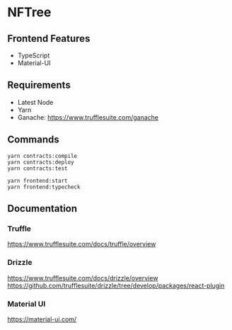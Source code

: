# NFTree

## Frontend Features

- TypeScript
- Material-UI

## Requirements

- Latest Node
- Yarn
- Ganache: https://www.trufflesuite.com/ganache

## Commands

```
yarn contracts:compile
yarn contracts:deploy
yarn contracts:test

yarn frontend:start
yarn frontend:typecheck
```

## Documentation

### Truffle

https://www.trufflesuite.com/docs/truffle/overview

### Drizzle

https://www.trufflesuite.com/docs/drizzle/overview
https://github.com/trufflesuite/drizzle/tree/develop/packages/react-plugin

### Material UI

https://material-ui.com/
